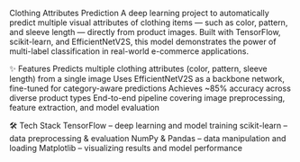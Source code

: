 Clothing Attributes Prediction
A deep learning project to automatically predict multiple visual attributes of clothing items — such as color, pattern, and sleeve length — directly from product images.
Built with TensorFlow, scikit-learn, and EfficientNetV2S, this model demonstrates the power of multi-label classification in real-world e-commerce applications.

✨ Features
Predicts multiple clothing attributes (color, pattern, sleeve length) from a single image
Uses EfficientNetV2S as a backbone network, fine-tuned for category-aware predictions
Achieves ~85% accuracy across diverse product types
End-to-end pipeline covering image preprocessing, feature extraction, and model evaluation

🛠 Tech Stack
TensorFlow – deep learning and model training
scikit-learn – data preprocessing & evaluation
NumPy & Pandas – data manipulation and loading
Matplotlib – visualizing results and model performance
